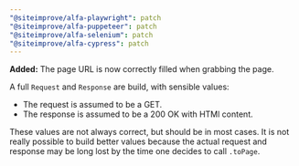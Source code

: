 ```yaml
---
"@siteimprove/alfa-playwright": patch
"@siteimprove/alfa-puppeteer": patch
"@siteimprove/alfa-selenium": patch
"@siteimprove/alfa-cypress": patch
---
```


**Added:** The page URL is now correctly filled when grabbing the page.

A full `Request` and `Response` are build, with sensible values:

- The request is assumed to be a GET.
- The response is assumed to be a 200 OK with HTMl content.

These values are not always correct, but should be in most cases. It is not really possible to build better values because the actual request and response may be long lost by the time one decides to call `.toPage`.
